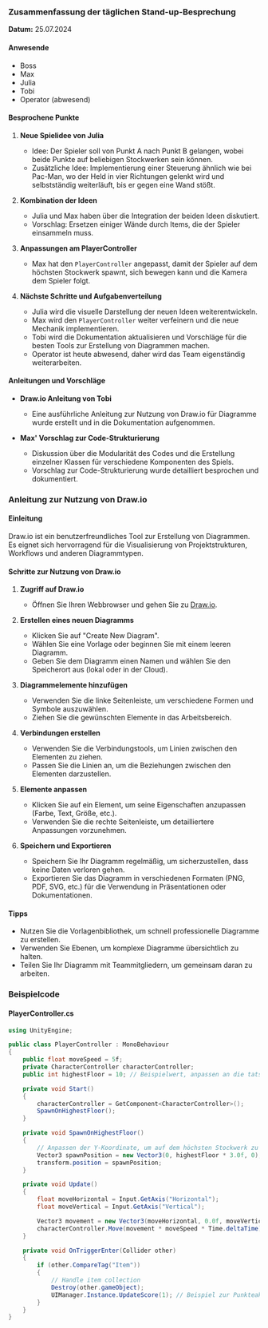 ### Zusammenfassung der täglichen Stand-up-Besprechung

**Datum:** 25.07.2024

#### Anwesende
- Boss
- Max
- Julia
- Tobi
- Operator (abwesend)

#### Besprochene Punkte
1. **Neue Spielidee von Julia**
   - Idee: Der Spieler soll von Punkt A nach Punkt B gelangen, wobei beide Punkte auf beliebigen Stockwerken sein können.
   - Zusätzliche Idee: Implementierung einer Steuerung ähnlich wie bei Pac-Man, wo der Held in vier Richtungen gelenkt wird und selbstständig weiterläuft, bis er gegen eine Wand stößt.

2. **Kombination der Ideen**
   - Julia und Max haben über die Integration der beiden Ideen diskutiert.
   - Vorschlag: Ersetzen einiger Wände durch Items, die der Spieler einsammeln muss.

3. **Anpassungen am PlayerController**
   - Max hat den `PlayerController` angepasst, damit der Spieler auf dem höchsten Stockwerk spawnt, sich bewegen kann und die Kamera dem Spieler folgt.

4. **Nächste Schritte und Aufgabenverteilung**
   - Julia wird die visuelle Darstellung der neuen Ideen weiterentwickeln.
   - Max wird den `PlayerController` weiter verfeinern und die neue Mechanik implementieren.
   - Tobi wird die Dokumentation aktualisieren und Vorschläge für die besten Tools zur Erstellung von Diagrammen machen.
   - Operator ist heute abwesend, daher wird das Team eigenständig weiterarbeiten.

#### Anleitungen und Vorschläge
- **Draw.io Anleitung von Tobi**
  - Eine ausführliche Anleitung zur Nutzung von Draw.io für Diagramme wurde erstellt und in die Dokumentation aufgenommen.

- **Max' Vorschlag zur Code-Strukturierung**
  - Diskussion über die Modularität des Codes und die Erstellung einzelner Klassen für verschiedene Komponenten des Spiels.
  - Vorschlag zur Code-Strukturierung wurde detailliert besprochen und dokumentiert.

### Anleitung zur Nutzung von Draw.io

#### Einleitung
Draw.io ist ein benutzerfreundliches Tool zur Erstellung von Diagrammen. Es eignet sich hervorragend für die Visualisierung von Projektstrukturen, Workflows und anderen Diagrammtypen.

#### Schritte zur Nutzung von Draw.io

1. **Zugriff auf Draw.io**
   - Öffnen Sie Ihren Webbrowser und gehen Sie zu [Draw.io](https://www.draw.io/).

2. **Erstellen eines neuen Diagramms**
   - Klicken Sie auf "Create New Diagram".
   - Wählen Sie eine Vorlage oder beginnen Sie mit einem leeren Diagramm.
   - Geben Sie dem Diagramm einen Namen und wählen Sie den Speicherort aus (lokal oder in der Cloud).

3. **Diagrammelemente hinzufügen**
   - Verwenden Sie die linke Seitenleiste, um verschiedene Formen und Symbole auszuwählen.
   - Ziehen Sie die gewünschten Elemente in das Arbeitsbereich.

4. **Verbindungen erstellen**
   - Verwenden Sie die Verbindungstools, um Linien zwischen den Elementen zu ziehen.
   - Passen Sie die Linien an, um die Beziehungen zwischen den Elementen darzustellen.

5. **Elemente anpassen**
   - Klicken Sie auf ein Element, um seine Eigenschaften anzupassen (Farbe, Text, Größe, etc.).
   - Verwenden Sie die rechte Seitenleiste, um detailliertere Anpassungen vorzunehmen.

6. **Speichern und Exportieren**
   - Speichern Sie Ihr Diagramm regelmäßig, um sicherzustellen, dass keine Daten verloren gehen.
   - Exportieren Sie das Diagramm in verschiedenen Formaten (PNG, PDF, SVG, etc.) für die Verwendung in Präsentationen oder Dokumentationen.

#### Tipps
- Nutzen Sie die Vorlagenbibliothek, um schnell professionelle Diagramme zu erstellen.
- Verwenden Sie Ebenen, um komplexe Diagramme übersichtlich zu halten.
- Teilen Sie Ihr Diagramm mit Teammitgliedern, um gemeinsam daran zu arbeiten.

### Beispielcode

#### PlayerController.cs
```csharp
using UnityEngine;

public class PlayerController : MonoBehaviour
{
    public float moveSpeed = 5f;
    private CharacterController characterController;
    public int highestFloor = 10; // Beispielwert, anpassen an die tatsächliche Anzahl der Stockwerke

    private void Start()
    {
        characterController = GetComponent<CharacterController>();
        SpawnOnHighestFloor();
    }

    private void SpawnOnHighestFloor()
    {
        // Anpassen der Y-Koordinate, um auf dem höchsten Stockwerk zu spawnen
        Vector3 spawnPosition = new Vector3(0, highestFloor * 3.0f, 0); // Annahme: Stockwerkshöhe = 3 Einheiten
        transform.position = spawnPosition;
    }

    private void Update()
    {
        float moveHorizontal = Input.GetAxis("Horizontal");
        float moveVertical = Input.GetAxis("Vertical");

        Vector3 movement = new Vector3(moveHorizontal, 0.0f, moveVertical);
        characterController.Move(movement * moveSpeed * Time.deltaTime);
    }

    private void OnTriggerEnter(Collider other)
    {
        if (other.CompareTag("Item"))
        {
            // Handle item collection
            Destroy(other.gameObject);
            UIManager.Instance.UpdateScore(1); // Beispiel zur Punkteaktualisierung
        }
    }
}
